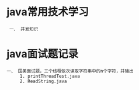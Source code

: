 # java常用技术学习
     一、 并发知识

# java面试题记录
    一、 国美面试题，三个线程依次读取字符串中的n个字符，并输出
         1. printThreadTest.java
         2. ReadString.java